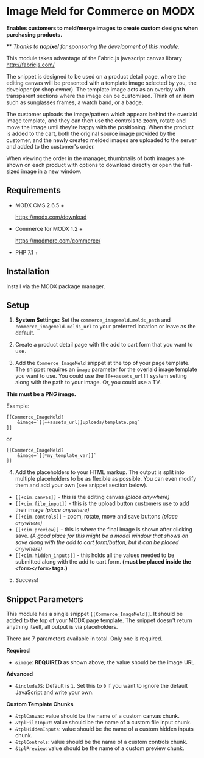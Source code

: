 Image Meld for Commerce on MODX
==

**Enables customers to meld/merge images to create custom designs when purchasing products.**

** *Thanks to **nopixel** for sponsoring the development of this module.*

This module takes advantage of the Fabric.js javascript canvas library http://fabricjs.com/

The snippet is designed to be used on a product detail page, where the editing canvas will be presented
with a template image selected by you, the developer (or shop owner). The template image acts
as an overlay with transparent sections where the image can be customised. Think of an item such as
sunglasses frames, a watch band, or a badge. 

The customer uploads the image/pattern which appears behind the overlaid image template, and they 
can then use the controls to zoom, rotate and move the image until they're happy with the positioning.
When the product is added to the cart, both the original source image provided by the customer, and
the newly created melded images are uploaded to the server and added to the customer's order.

When viewing the order in the manager, thumbnails of both images are shown on each product with options 
to download directly or open the full-sized image in a new window.


Requirements
-

- MODX CMS 2.6.5 +
  
  https://modx.com/download
  

- Commerce for MODX 1.2 +

  https://modmore.com/commerce/  


- PHP 7.1 +


Installation
-

Install via the MODX package manager.

Setup
-
1. **System Settings:** Set the `commerce_imagemeld.melds_path` and `commerce_imagemeld.melds_url` to 
your preferred location or leave as the default.

2. Create a product detail page with the add to cart form that you want to use.

2. Add the `Commerce_ImageMeld` snippet at the top of your page template.
The snippet requires an `image` parameter for the overlaid image template you want to use. You could use
   the `[[++assets_url]]` system setting along with the path to your image. Or, you could 
   use a TV. 
   
**This must be a PNG image.**
   
Example:

```
[[Commerce_ImageMeld?
    &image=`[[++assets_url]]uploads/template.png`
]]
```

or

```
[[Commerce_ImageMeld?
    &image=`[[*my_template_var]]`
]]
```

4. Add the placeholders to your HTML markup. The output is split into multiple placeholders to be
as flexible as possible. You can even modify them and add your own (see snippet section below).
   
- `[[+cim.canvas]]` - this is the editing canvas _(place anywhere)_
- `[[+cim.file_input]]` - this is the upload button customers use to add their image _(place anywhere)_
- `[[+cim.controls]]` - zoom, rotate, move and save buttons _(place anywhere)_
- `[[+cim.preview]]` - this is where the final image is shown after clicking save. _(A good place for this might 
  be a modal window that shows on save along with the add to cart form/button, but it can be placed anywhere)_
- `[[+cim.hidden_inputs]]` - this holds all the values needed to be submitted along with the add to cart form. 
  **(must be placed inside the `<form></form>` tags.)**
  
5. Success!


Snippet Parameters
-

This module has a single snippet `[[Commerce_ImageMeld]]`.
It should be added to the top of your MODX page template. The snippet doesn't return anything itself, all output is via placeholders.

There are 7 parameters available in total. Only one is required.

**Required**
- `&image`: **REQUIRED** as shown above, the value should be the image URL.
  
**Advanced**
- `&includeJS`: Default is `1`. Set this to `0` if you want to ignore the default JavaScript and 
write your own.

**Custom Template Chunks**
- `&tplCanvas`: value should be the name of a custom canvas chunk.
- `&tplFileInput`: value should be the name of a custom file input chunk.
- `&tplHiddenInputs`: value should be the name of a custom hidden inputs chunk.
- `&tplControls`: value should be the name of a custom controls chunk.
- `&tplPreview`: value should be the name of a custom preview chunk.

